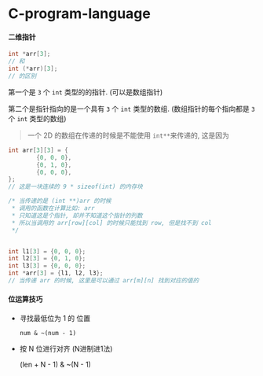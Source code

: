 # C-program-language
#### 二维指针	

```c
int *arr[3];
// 和
int (*arr)[3];
// 的区别
```

第一个是 `3` 个 `int` 类型的的指针. (可以是数组指针)

第二个是指针指向的是一个具有 `3` 个 `int` 类型的数组. (数组指针的每个指向都是 `3` 个 `int` 类型的数组)

> 一个 2D 的数组在传递的时候是不能使用 `int**`来传递的, 这是因为

```c
int arr[3][3] = {
        {0, 0, 0},
        {0, 1, 0},
        {0, 0, 0},
};
// 这是一块连续的 9 * sizeof(int) 的内存块

/* 当传递的是 (int **)arr 的时候
 * 调用的函数在计算比如: arr
 * 只知道这是个指针, 却并不知道这个指针的列数
 * 所以当调用的 arr[row][col] 的时候只能找到 row, 但是找不到 col
 */


int l1[3] = {0, 0, 0};
int l2[3] = {0, 1, 0};
int l3[3] = {0, 0, 0};
int *arr[3] = {l1, l2, l3};
// 当传递 arr 的时候, 这里是可以通过 arr[m][n] 找到对应的值的
```



#### 位运算技巧

- 寻找最低位为 1 的 位置

    `num & ~(num - 1)`

- 按 N 位进行对齐 (N进制进1法)

    (len + N - 1) & ~(N - 1)
